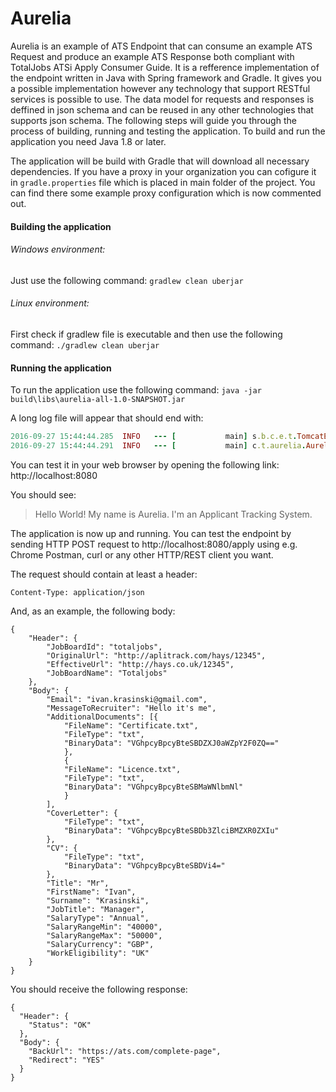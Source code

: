 # Aurelia
Aurelia is an example of ATS Endpoint that can consume an example ATS Request and produce an example ATS Response both compliant with TotalJobs ATSi Apply Consumer Guide.
It is a refference implementation of the endpoint written in Java with Spring framework and Gradle.
It gives you a possible implementation however any technology that support RESTful services is possible to use.
The data model for requests and responses is deffined in json schema and can be reused in any other technologies that supports json schema.
The following steps will guide you through the process of building, running and testing the application.
To build and run the application you need Java 1.8 or later.

The application will be build with Gradle that will download all necessary dependencies. If you have a proxy in your organization you can cofigure it in `gradle.properties` file which is placed in main folder of the project.
You can find there some example proxy configuration which is now commented out.

#### Building the application

###### Windows environment:
Just use the following command:
`gradlew clean uberjar`

###### Linux environment:
First check if gradlew file is executable and then use the following command:
 `./gradlew clean uberjar`

#### Running the application
To run the application use the following command:
```java -jar build\libs\aurelia-all-1.0-SNAPSHOT.jar```

A long log file will appear that should end with:

```ruby
2016-09-27 15:44:44.285  INFO   --- [           main] s.b.c.e.t.TomcatEmbeddedServletContainer : Tomcat started on port(s): 8080 (http)
2016-09-27 15:44:44.291  INFO   --- [           main] c.t.aurelia.AureliaController            : Started AureliaController in 4.023 seconds (JVM running for 4.413)
```

You can test it in your web browser by opening the following link:
http://localhost:8080

You should see:
 > Hello World! My name is Aurelia. I'm an Applicant Tracking System.

The application is now up and running. You can test the endpoint by sending HTTP POST request to http://localhost:8080/apply using e.g. Chrome Postman, curl or any other HTTP/REST client you want.

The request should contain at least a header:
 ```
 Content-Type: application/json
 ```

And, as an example, the following body:

```
{
	"Header": {
		"JobBoardId": "totaljobs",
		"OriginalUrl": "http://aplitrack.com/hays/12345",
		"EffectiveUrl": "http://hays.co.uk/12345",
		"JobBoardName": "Totaljobs"
	},
	"Body": {
		"Email": "ivan.krasinski@gmail.com",
		"MessageToRecruiter": "Hello it's me",
		"AdditionalDocuments": [{
			"FileName": "Certificate.txt",
			"FileType": "txt",
			"BinaryData": "VGhpcyBpcyBteSBDZXJ0aWZpY2F0ZQ=="
			},
			{
			"FileName": "Licence.txt",
			"FileType": "txt",
			"BinaryData": "VGhpcyBpcyBteSBMaWNlbmNl"
			}
		],
		"CoverLetter": {
			"FileType": "txt",
			"BinaryData": "VGhpcyBpcyBteSBDb3ZlciBMZXR0ZXIu"
		},
		"CV": {
			"FileType": "txt",
			"BinaryData": "VGhpcyBpcyBteSBDVi4="
		},
		"Title": "Mr",
		"FirstName": "Ivan",
		"Surname": "Krasinski",
		"JobTitle": "Manager",
		"SalaryType": "Annual",
		"SalaryRangeMin": "40000",
		"SalaryRangeMax": "50000",
		"SalaryCurrency": "GBP",
		"WorkEligibility": "UK"
	}
}
```

You should receive the following response:

```
{
  "Header": {
    "Status": "OK"
  },
  "Body": {
    "BackUrl": "https://ats.com/complete-page",
    "Redirect": "YES"
  }
}
```


